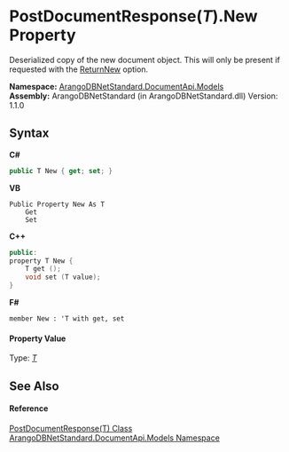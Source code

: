 # PostDocumentResponse(*T*).New Property 
 

Deserialized copy of the new document object. This will only be present if requested with the <a href="b15da2b2-ae3c-0fe6-7e7b-f17d6c7080ae">ReturnNew</a> option.

**Namespace:**&nbsp;<a href="81a73561-cfc6-64b8-9923-29f0333f4867">ArangoDBNetStandard.DocumentApi.Models</a><br />**Assembly:**&nbsp;ArangoDBNetStandard (in ArangoDBNetStandard.dll) Version: 1.1.0

## Syntax

**C#**<br />
``` C#
public T New { get; set; }
```

**VB**<br />
``` VB
Public Property New As T
	Get
	Set
```

**C++**<br />
``` C++
public:
property T New {
	T get ();
	void set (T value);
}
```

**F#**<br />
``` F#
member New : 'T with get, set

```


#### Property Value
Type: <a href="dc495571-5b0b-31ca-ccf9-e0c1d4addb80">*T*</a>

## See Also


#### Reference
<a href="dc495571-5b0b-31ca-ccf9-e0c1d4addb80">PostDocumentResponse(T) Class</a><br /><a href="81a73561-cfc6-64b8-9923-29f0333f4867">ArangoDBNetStandard.DocumentApi.Models Namespace</a><br />